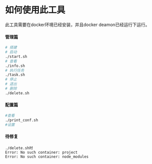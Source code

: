# 如何使用此工具
此工具需要在docker环境已经安装，并且docker deamon已经运行下运行。


#### 管理篇
```sh
# 搭建
# 启动
./start.sh
# 查看
./info.sh
# 执行任务
./task.sh
# 停止
# 退出
# 删除
./delete.sh
```


#### 配置篇

```sh
#查看
./print_conf.sh
#设置

```

#### 待修复
```
./delete.sh时
Error: No such container: project
Error: No such container: node_modules

